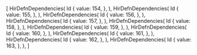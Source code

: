 [
    HirDefnDependencies(
        Id {
            value: 154,
        },
    ),
    HirDefnDependencies(
        Id {
            value: 155,
        },
    ),
    HirDefnDependencies(
        Id {
            value: 156,
        },
    ),
    HirDefnDependencies(
        Id {
            value: 157,
        },
    ),
    HirDefnDependencies(
        Id {
            value: 158,
        },
    ),
    HirDefnDependencies(
        Id {
            value: 159,
        },
    ),
    HirDefnDependencies(
        Id {
            value: 160,
        },
    ),
    HirDefnDependencies(
        Id {
            value: 161,
        },
    ),
    HirDefnDependencies(
        Id {
            value: 162,
        },
    ),
    HirDefnDependencies(
        Id {
            value: 163,
        },
    ),
]